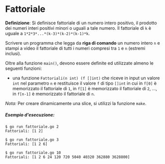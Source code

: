 # Fattoriale

**Definizione**: Si definisce fattoriale di un numero intero positivo, il prodotto dei numeri interi positivi minori o uguali a tale numero. Il fattoriale di `k` è uguale a `1*2*3*...*(k-3)*(k-2)*(k-1)*k`.

Scrivere un programma che legga da **riga di comando** un numero intero `n` e stampi a video il fattoriale di tutti i numeri compresi tra `1` e `n` (estremi inclusi).

Oltre alla funzione `main()`, devono essere definite ed utilizzate almeno le seguenti funzioni:
* una funzione `Fattoriali(n int) (f []int)` che riceve in input un valore `int` nel parametro `n` e restituisce il valore `f` di tipo `[]int` in cui in `f[0]` è memorizzato il fattoriale di `1`, in `f[1]` è memorizzato il fattoriale di `2`, ..., in `f[n-1]` è memorizzato il fattoriale di `n`.

*Nota:* Per creare dinamicamente una slice, si utilizzi la funzione `make`.

##### Esempio d'esecuzione:

```text
$ go run fattoriale.go 2
Fattoriali: [1 2]

$ go run fattoriale.go 3
Fattoriali: [1 2 6]

$ go run fattoriale.go 10
Fattoriali: [1 2 6 24 120 720 5040 40320 362880 3628800]
```